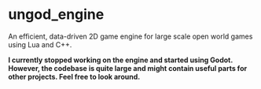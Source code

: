# ungod_engine
An efficient, data-driven 2D game engine for large scale open world games using Lua and C++.

**I currently stopped working on the engine and started using Godot. However, the codebase is quite large and might contain useful parts for other projects. Feel free to look around.**
